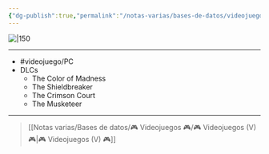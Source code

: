 ```yaml
---
{"dg-publish":true,"permalink":"/notas-varias/bases-de-datos/videojuegos/v-darkest-dungeon/"}
---
```



![|150](https://images.igdb.com/igdb/image/upload/t_cover_big/co1rc4.jpg)

---

- #videojuego/PC
- DLCs
	- The Color of Madness
	- The Shieldbreaker
	- The Crimson Court
	- The Musketeer

---

> [[Notas varias/Bases de datos/🎮 Videojuegos 🎮/🎮 Videojuegos (V) 🎮\|🎮 Videojuegos (V) 🎮]]